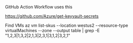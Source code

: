 GitHub Action Workflow uses this

https://github.com/Azure/get-keyvault-secrets

Find VMs
az vm list-skus --location westus2 --resource-type virtualMachines --zone --output table | grep -E "1,2,3|1,3,2|2,1,3|2,3,1|3,1,2|3,2,1"